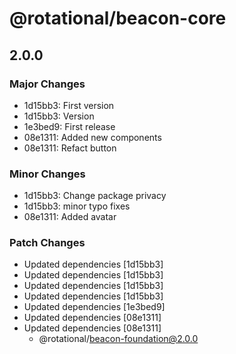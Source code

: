 # @rotational/beacon-core

## 2.0.0

### Major Changes

- 1d15bb3: First version
- 1d15bb3: Version
- 1e3bed9: First release
- 08e1311: Added new components
- 08e1311: Refact button

### Minor Changes

- 1d15bb3: Change package privacy
- 1d15bb3: minor typo fixes
- 08e1311: Added avatar

### Patch Changes

- Updated dependencies [1d15bb3]
- Updated dependencies [1d15bb3]
- Updated dependencies [1d15bb3]
- Updated dependencies [1d15bb3]
- Updated dependencies [1e3bed9]
- Updated dependencies [08e1311]
- Updated dependencies [08e1311]
  - @rotational/beacon-foundation@2.0.0
